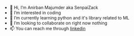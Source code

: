 - 👋 Hi, I’m Anirban Majumder aka SenpaiZack
- 👀 I’m interested in coding
- 🌱 I’m currently learning python and it's library related to ML 
- 💞️ I’m looking to collaborate on right now nothing 
- 📫 You can reach me through [linkedin](linkedin.com/in/anirban-majumder-06968b223)

<!---
SenpaiZack/SenpaiZack is a ✨ special ✨ repository because its `README.md` (this file) appears on your GitHub profile.
You can click the Preview link to take a look at your changes.
--->
